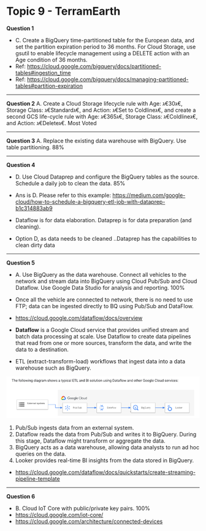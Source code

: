 # Topic 9 - TerramEarth

**Question 1**

- C. Create a BigQuery time-partitioned table for the European data, and set the partition expiration period to 36 months. For Cloud Storage, use gsutil to enable lifecycle management using a DELETE action with an Age condition of 36 months.
- Ref: https://cloud.google.com/bigquery/docs/partitioned-tables#ingestion_time
- Ref: https://cloud.google.com/bigquery/docs/managing-partitioned-tables#partition-expiration

<hr />

**Question 2**
A. Create a Cloud Storage lifecycle rule with Age: ג€30ג€, Storage Class: ג€Standardג€, and Action: ג€Set to Coldlineג€, and create a second GCS life-cycle rule with Age: ג€365ג€, Storage Class: ג€Coldlineג€, and Action: ג€Deleteג€. Most Voted

<hr />

**Question 3**
A. Replace the existing data warehouse with BigQuery. Use table partitioning. 88%

<hr />

**Question 4**

- D. Use Cloud Dataprep and configure the BigQuery tables as the source. Schedule a daily job to clean the data. 85%

- Ans is D. Please refer to this example: https://medium.com/google-cloud/how-to-schedule-a-bigquery-etl-job-with-dataprep-b1c314883ab9

- Dataflow is for data elaboration. Dataprep is for data preparation (and cleaning).

- Option D, as data needs to be cleaned ..Dataprep has the capabilities to clean dirty data

<hr />

**Question 5**

- A. Use BigQuery as the data warehouse. Connect all vehicles to the network and stream data into BigQuery using Cloud Pub/Sub and Cloud Dataflow. Use Google Data Studio for analysis and reporting. 100%

- Once all the vehicle are connected to network, there is no need to use FTP; data can be ingested directly to BQ using Pub/Sub and DataFlow.

- https://cloud.google.com/dataflow/docs/overview

- **Dataflow**
  is a Google Cloud service that provides unified stream and batch data processing at scale. Use Dataflow to create data pipelines that read from one or more sources, transform the data, and write the data to a destination.

- ETL (extract-transform-load) workflows that ingest data into a data warehouse such as BigQuery.

![](images/topic9-5.png)

1. Pub/Sub ingests data from an external system.
2. Dataflow reads the data from Pub/Sub and writes it to BigQuery. During this stage, Dataflow might transform or aggregate the data.
3. BigQuery acts as a data warehouse, allowing data analysts to run ad hoc queries on the data.
4. Looker provides real-time BI insights from the data stored in BigQuery.

- https://cloud.google.com/dataflow/docs/quickstarts/create-streaming-pipeline-template

<hr />

**Question 6**

- B. Cloud IoT Core with public/private key pairs. 100%
- https://cloud.google.com/iot-core/
- https://cloud.google.com/architecture/connected-devices
